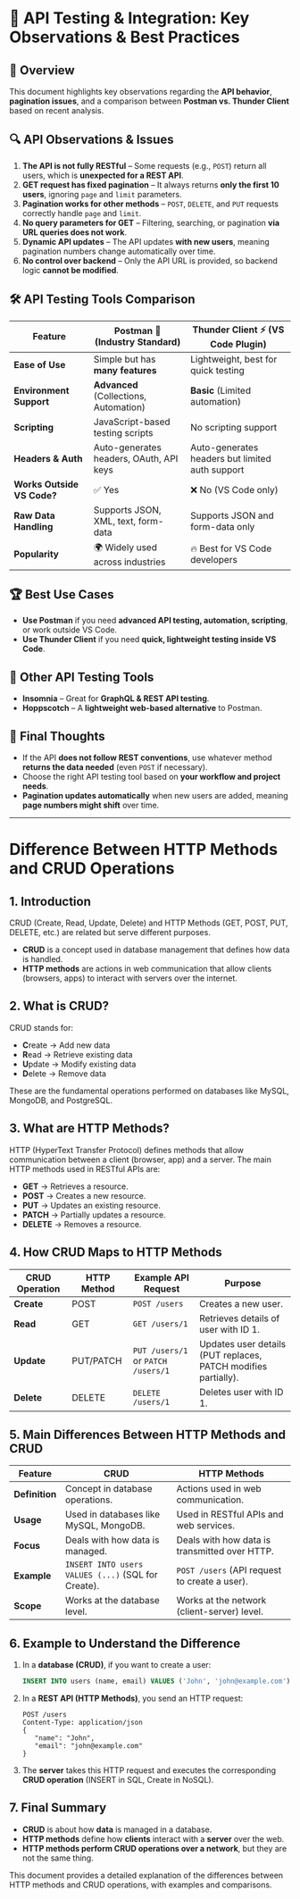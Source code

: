# 📌 API Testing & Integration: Key Observations & Best Practices

## 📢 Overview

This document highlights key observations regarding the **API behavior**, **pagination issues**, and a comparison between **Postman vs. Thunder Client** based on recent analysis.

## 🔍 API Observations & Issues

1. **The API is not fully RESTful** – Some requests (e.g., `POST`) return all users, which is **unexpected for a REST API**.
2. **GET request has fixed pagination** – It always returns **only the first 10 users**, ignoring `page` and `limit` parameters.
3. **Pagination works for other methods** – `POST`, `DELETE`, and `PUT` requests correctly handle `page` and `limit`.
4. **No query parameters for GET** – Filtering, searching, or pagination **via URL queries does not work**.
5. **Dynamic API updates** – The API updates **with new users**, meaning pagination numbers change automatically over time.
6. **No control over backend** – Only the API URL is provided, so backend logic **cannot be modified**.

## 🛠️ API Testing Tools Comparison

| Feature                    | Postman 🚀 (Industry Standard)          | Thunder Client ⚡ (VS Code Plugin)               |
| -------------------------- | --------------------------------------- | ----------------------------------------------- |
| **Ease of Use**            | Simple but has **many features**        | Lightweight, best for quick testing             |
| **Environment Support**    | **Advanced** (Collections, Automation)  | **Basic** (Limited automation)                  |
| **Scripting**              | JavaScript-based testing scripts        | No scripting support                            |
| **Headers & Auth**         | Auto-generates headers, OAuth, API keys | Auto-generates headers but limited auth support |
| **Works Outside VS Code?** | ✅ Yes                                   | ❌ No (VS Code only)                             |
| **Raw Data Handling**      | Supports JSON, XML, text, form-data     | Supports JSON and form-data only                |
| **Popularity**             | 🌍 Widely used across industries        | 🔥 Best for VS Code developers                  |

## 🏆 Best Use Cases

- **Use Postman** if you need **advanced API testing, automation, scripting**, or work outside VS Code.
- **Use Thunder Client** if you need **quick, lightweight testing inside VS Code**.

## 🔗 Other API Testing Tools

- **Insomnia** – Great for **GraphQL & REST API testing**.
- **Hoppscotch** – A **lightweight web-based alternative** to Postman.

## 📌 Final Thoughts

- If the API **does not follow REST conventions**, use whatever method **returns the data needed** (even `POST` if necessary).
- Choose the right API testing tool based on **your workflow and project needs**.
- **Pagination updates automatically** when new users are added, meaning **page numbers might shift** over time.


--- 


# Difference Between HTTP Methods and CRUD Operations

## 1. Introduction
CRUD (Create, Read, Update, Delete) and HTTP Methods (GET, POST, PUT, DELETE, etc.) are related but serve different purposes.

- **CRUD** is a concept used in database management that defines how data is handled.
- **HTTP methods** are actions in web communication that allow clients (browsers, apps) to interact with servers over the internet.

## 2. What is CRUD?
CRUD stands for:
- **C**reate → Add new data
- **R**ead → Retrieve existing data
- **U**pdate → Modify existing data
- **D**elete → Remove data

These are the fundamental operations performed on databases like MySQL, MongoDB, and PostgreSQL.

## 3. What are HTTP Methods?
HTTP (HyperText Transfer Protocol) defines methods that allow communication between a client (browser, app) and a server. The main HTTP methods used in RESTful APIs are:
- **GET** → Retrieves a resource.
- **POST** → Creates a new resource.
- **PUT** → Updates an existing resource.
- **PATCH** → Partially updates a resource.
- **DELETE** → Removes a resource.

## 4. How CRUD Maps to HTTP Methods

| CRUD Operation | HTTP Method | Example API Request | Purpose |
|---------------|------------|----------------------|---------|
| **Create**   | POST       | `POST /users`        | Creates a new user. |
| **Read**     | GET        | `GET /users/1`       | Retrieves details of user with ID 1. |
| **Update**   | PUT/PATCH  | `PUT /users/1` or `PATCH /users/1` | Updates user details (PUT replaces, PATCH modifies partially). |
| **Delete**   | DELETE     | `DELETE /users/1`    | Deletes user with ID 1. |

## 5. Main Differences Between HTTP Methods and CRUD

| Feature        | CRUD                     | HTTP Methods                 |
|---------------|-------------------------|-----------------------------|
| **Definition** | Concept in database operations. | Actions used in web communication. |
| **Usage**     | Used in databases like MySQL, MongoDB. | Used in RESTful APIs and web services. |
| **Focus**     | Deals with how data is managed. | Deals with how data is transmitted over HTTP. |
| **Example**   | `INSERT INTO users VALUES (...)` (SQL for Create). | `POST /users` (API request to create a user). |
| **Scope**     | Works at the database level. | Works at the network (client-server) level. |

## 6. Example to Understand the Difference
1. In a **database (CRUD)**, if you want to create a user:
   ```sql
   INSERT INTO users (name, email) VALUES ('John', 'john@example.com');
   ```
2. In a **REST API (HTTP Methods)**, you send an HTTP request:
   ```http
   POST /users
   Content-Type: application/json
   {
      "name": "John",
      "email": "john@example.com"
   }
   ```
3. The **server** takes this HTTP request and executes the corresponding **CRUD operation** (INSERT in SQL, Create in NoSQL).

## 7. Final Summary
- **CRUD** is about how **data** is managed in a database.
- **HTTP methods** define how **clients** interact with a **server** over the web.
- **HTTP methods perform CRUD operations over a network**, but they are not the same thing.

This document provides a detailed explanation of the differences between HTTP methods and CRUD operations, with examples and comparisons.

